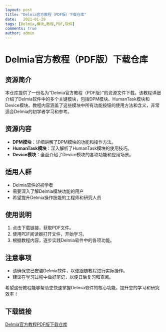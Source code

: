 ```yaml
---
layout: post
title: "Delmia官方教程（PDF版）下载仓库"
date:   2021-01-29
tags: [Delmia,模块,教程,PDF,软件]
comments: true
author: admin
---
```

# Delmia官方教程（PDF版）下载仓库

## 资源简介

本仓库提供了一份名为“Delmia官方教程（PDF版）”的资源文件下载。该教程详细介绍了Delmia软件中的多个关键模块，包括DPM模块、HumanTask模块和Device模块。教程内容涵盖了这些模块中所有功能按钮的使用方法和含义，非常适合Delmia的初学者学习和参考。

## 资源内容

- **DPM模块**：详细讲解了DPM模块的功能和操作方法。
- **HumanTask模块**：深入解析了HumanTask模块的使用技巧。
- **Device模块**：全面介绍了Device模块的各项功能和应用场景。

## 适用人群

- Delmia软件的初学者
- 需要深入了解Delmia模块功能的用户
- 希望提升Delmia操作技能的工程师和研究人员

## 使用说明

1. 点击下载链接，获取PDF文件。
2. 使用PDF阅读器打开文件，开始学习。
3. 根据教程内容，逐步实践Delmia软件中的各项功能。

## 注意事项

- 请确保您已安装Delmia软件，以便跟随教程进行实际操作。
- 建议在学习过程中做好笔记，以便日后复习和查阅。

希望这份教程能够帮助您快速掌握Delmia软件的核心功能，提升您的学习和研究效率！

## 下载链接

[Delmia官方教程PDF版下载仓库](https://pan.quark.cn/s/34bbca952e3a)